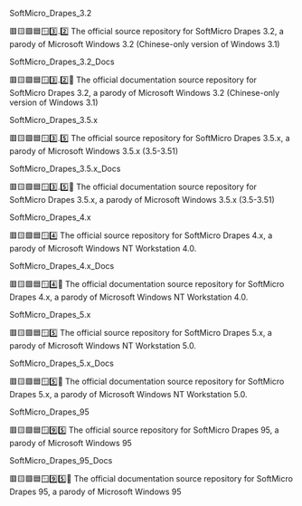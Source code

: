 
SoftMicro_Drapes_3.2

🟥️🟨️🟩️🟦️🪟️3️⃣️.2️⃣️ The official source repository for SoftMicro Drapes 3.2, a parody of Microsoft Windows 3.2 (Chinese-only version of Windows 3.1)

SoftMicro_Drapes_3.2_Docs

🟥️🟨️🟩️🟦️🪟️3️⃣️.2️⃣️📖️ The official documentation source repository for SoftMicro Drapes 3.2, a parody of Microsoft Windows 3.2 (Chinese-only version of Windows 3.1)

SoftMicro_Drapes_3.5.x

🟥️🟨️🟩️🟦️🪟️3️⃣️.5️⃣️ The official source repository for SoftMicro Drapes 3.5.x, a parody of Microsoft Windows 3.5.x (3.5-3.51)

SoftMicro_Drapes_3.5.x_Docs

🟥️🟨️🟩️🟦️🪟️3️⃣️.5️⃣️📖️ The official documentation source repository for SoftMicro Drapes 3.5.x, a parody of Microsoft Windows 3.5.x (3.5-3.51)

SoftMicro_Drapes_4.x

🟥️🟨️🟩️🟦️🪟️4️⃣️ The official source repository for SoftMicro Drapes 4.x, a parody of Microsoft Windows NT Workstation 4.0.

SoftMicro_Drapes_4.x_Docs

🟥️🟨️🟩️🟦️🪟️4️⃣️📖️ The official documentation source repository for SoftMicro Drapes 4.x, a parody of Microsoft Windows NT Workstation 4.0.

SoftMicro_Drapes_5.x

🟥️🟨️🟩️🟦️🪟️5️⃣️ The official source repository for SoftMicro Drapes 5.x, a parody of Microsoft Windows NT Workstation 5.0.

SoftMicro_Drapes_5.x_Docs

🟥️🟨️🟩️🟦️🪟️5️⃣️📖️ The official documentation source repository for SoftMicro Drapes 5.x, a parody of Microsoft Windows NT Workstation 5.0.

SoftMicro_Drapes_95

🟥️🟨️🟩️🟦️🪟️9️⃣️5️⃣️ The official source repository for SoftMicro Drapes 95, a parody of Microsoft Windows 95

SoftMicro_Drapes_95_Docs

🟥️🟨️🟩️🟦️🪟️9️⃣️5️⃣️📖️ The official documentation source repository for SoftMicro Drapes 95, a parody of Microsoft Windows 95

